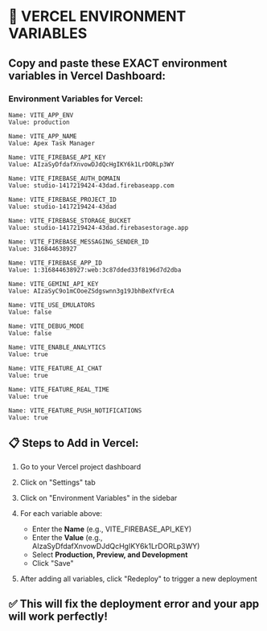 # 🔧 VERCEL ENVIRONMENT VARIABLES

## Copy and paste these EXACT environment variables in Vercel Dashboard:

### Environment Variables for Vercel:
```
Name: VITE_APP_ENV
Value: production

Name: VITE_APP_NAME  
Value: Apex Task Manager

Name: VITE_FIREBASE_API_KEY
Value: AIzaSyDfdafXnvowDJdQcHgIKY6k1LrDORLp3WY

Name: VITE_FIREBASE_AUTH_DOMAIN
Value: studio-1417219424-43dad.firebaseapp.com

Name: VITE_FIREBASE_PROJECT_ID
Value: studio-1417219424-43dad

Name: VITE_FIREBASE_STORAGE_BUCKET
Value: studio-1417219424-43dad.firebasestorage.app

Name: VITE_FIREBASE_MESSAGING_SENDER_ID
Value: 316844638927

Name: VITE_FIREBASE_APP_ID
Value: 1:316844638927:web:3c87dded33f8196d7d2dba

Name: VITE_GEMINI_API_KEY
Value: AIzaSyC9o1mCOoeZSdgswnn3g19JbhBeXfVrEcA

Name: VITE_USE_EMULATORS
Value: false

Name: VITE_DEBUG_MODE
Value: false

Name: VITE_ENABLE_ANALYTICS
Value: true

Name: VITE_FEATURE_AI_CHAT
Value: true

Name: VITE_FEATURE_REAL_TIME
Value: true

Name: VITE_FEATURE_PUSH_NOTIFICATIONS
Value: true
```

## 📋 Steps to Add in Vercel:

1. Go to your Vercel project dashboard
2. Click on "Settings" tab
3. Click on "Environment Variables" in the sidebar
4. For each variable above:
   - Enter the **Name** (e.g., VITE_FIREBASE_API_KEY)
   - Enter the **Value** (e.g., AIzaSyDfdafXnvowDJdQcHgIKY6k1LrDORLp3WY)
   - Select **Production, Preview, and Development**
   - Click "Save"

5. After adding all variables, click "Redeploy" to trigger a new deployment

## ✅ This will fix the deployment error and your app will work perfectly!